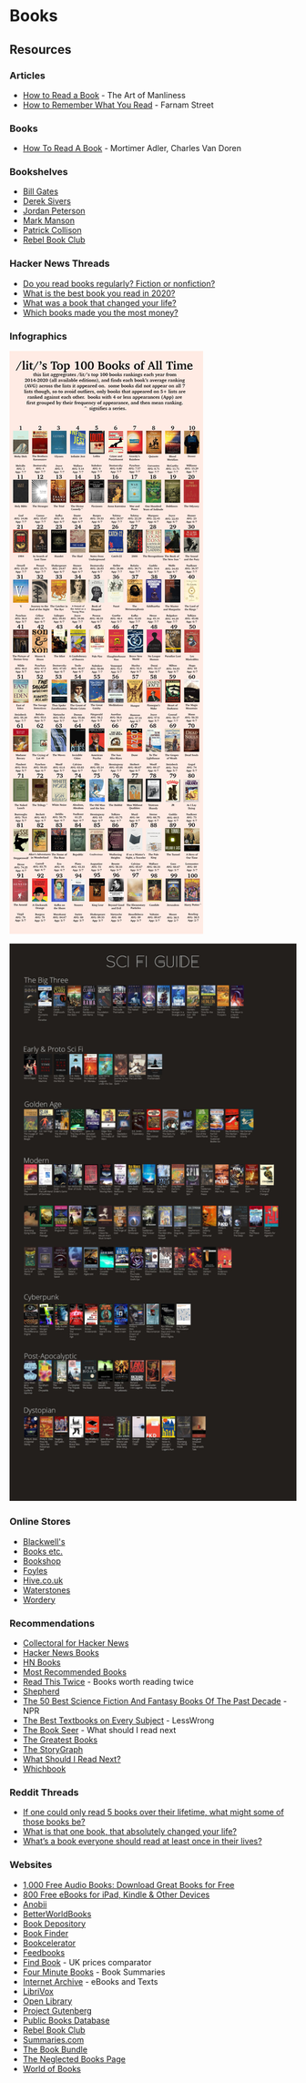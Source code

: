 # Books

## Resources

### Articles

* [How to Read a Book](https://www.artofmanliness.com/articles/how-to-read-a-book/) - The Art of Manliness
* [How to Remember What You Read](https://fs.blog/2021/08/remember-books/) - Farnam Street

### Books

* [How To Read A Book](https://smile.amazon.co.uk/dp/0671212095/) - Mortimer Adler, Charles Van Doren

### Bookshelves

* [Bill Gates](https://www.gatesnotes.com/Books)
* [Derek Sivers](https://sive.rs/book)
* [Jordan Peterson](https://www.jordanbpeterson.com/great-books/)
* [Mark Manson](https://markmanson.net/best-books)
* [Patrick Collison](https://patrickcollison.com/bookshelf)
* [Rebel Book Club](https://rebelbook.club/library/)

### Hacker News Threads

* [Do you read books regularly? Fiction or nonfiction?](https://news.ycombinator.com/item?id=26593122)
* [What is the best book you read in 2020?](https://news.ycombinator.com/item?id=25590522)
* [What was a book that changed your life?](https://news.ycombinator.com/item?id=25530700)
* [Which books made you the most money?](https://news.ycombinator.com/item?id=26321793)

### Infographics

![/lit/'s Top 100 Books of All Time](../.gitbook/assets/lits-top-100-books-of-all-time.jpg)

![Sci-Fi Guide](../.gitbook/assets/r55odll.jpeg)

### Online Stores

* [Blackwell's](https://blackwells.co.uk/bookshop/home)
* [Books etc.](https://www.booksetc.co.uk)
* [Bookshop](https://uk.bookshop.org)
* [Foyles](https://www.foyles.co.uk)
* [Hive.co.uk](https://www.hive.co.uk)
* [Waterstones](https://www.waterstones.com)
* [Wordery](https://wordery.com)

### Recommendations

* [Collectoral for Hacker News](https://www.collectoral.com/group/hacker-news)
* [Hacker News Books](https://hackernewsbooks.com)
* [HN Books](https://yahnd.com/books/)
* [Most Recommended Books](https://mostrecommendedbooks.com)
* [Read This Twice](https://www.readthistwice.com) - Books worth reading twice
* [Shepherd](https://shepherd.com)
* [The 50 Best Science Fiction And Fantasy Books Of The Past Decade](https://www.npr.org/2021/08/18/1027159166/best-books-science-fiction-fantasy-past-decade) - NPR
* [The Best Textbooks on Every Subject](https://www.lesswrong.com/posts/xg3hXCYQPJkwHyik2/the-best-textbooks-on-every-subject) - LessWrong
* [The Book Seer](https://bookseer.com) - What should I read next
* [The Greatest Books](https://thegreatestbooks.org)
* [The StoryGraph](https://app.thestorygraph.com)
* [What Should I Read Next?](https://www.whatshouldireadnext.com)
* [Whichbook](https://www.whichbook.net)

### Reddit Threads

* [If one could only read 5 books over their lifetime, what might some of those books be?](https://www.reddit.com/r/InsightfulQuestions/comments/mrvcpe/if\_one\_could\_only\_read\_5\_books\_over\_their/)
* [What is that one book, that absolutely changed your life?](https://www.reddit.com/r/AskReddit/comments/m7nz9t/what\_is\_that\_one\_book\_that\_absolutely\_changed/)
* [What’s a book everyone should read at least once in their lives?](https://www.reddit.com/r/AskReddit/comments/nvl2dd/whats\_a\_book\_everyone\_should\_read\_at\_least\_once/)

### Websites

* [1,000 Free Audio Books: Download Great Books for Free](https://www.openculture.com/freeaudiobooks)
* [800 Free eBooks for iPad, Kindle & Other Devices](https://www.openculture.com/free\_ebooks)
* [Anobii](https://www.anobii.com)
* [BetterWorldBooks](https://www.betterworldbooks.com)
* [Book Depository](https://www.bookdepository.com)
* [Book Finder](https://www.bookfinder.com)
* [Bookcelerator](https://bookcelerator.com)
* [Feedbooks](https://it.feedbooks.com/publicdomain)
* [Find Book](https://www.find-book.co.uk) - UK prices comparator
* [Four Minute Books](https://fourminutebooks.com/book-summaries/) - Book Summaries
* [Internet Archive](https://archive.org/details.php?identifier=texts) - eBooks and Texts
* [LibriVox](https://librivox.org)
* [Open Library](https://openlibrary.org)
* [Project Gutenberg](https://www.gutenberg.org)
* [Public Books Database](https://www.publicbooks.org/public-books-database/)
* [Rebel Book Club](https://www.rebelbook.club)
* [Summaries.com](https://summaries.com)
* [The Book Bundle](https://www.thebookbundle.com)
* [The Neglected Books Page](https://neglectedbooks.com)
* [World of Books](https://www.worldofbooks.com/en-gb)
